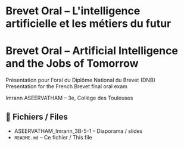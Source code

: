 # Brevet Oral – L'intelligence artificielle et les métiers du futur  
# Brevet Oral – Artificial Intelligence and the Jobs of Tomorrow

Présentation pour l'oral du Diplôme National du Brevet (DNB)  
Presentation for the French Brevet final oral exam

Imrann ASEERVATHAM – 3e, Collège des Touleuses

## 📁 Fichiers / Files
- ASEERVATHAM_Imrann_3B-5-1 –  Diaporama  / slides  
- `README.md` – Ce fichier / This file
